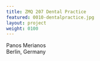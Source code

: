 ```yaml
---
title: ZMQ 207 Dental Practice
featured: 0010-dentalpractice.jpg
layout: project
weight: 0100
---
```


Panos Merianos  
Berlin, Germany
